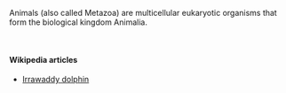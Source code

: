 Animals (also called Metazoa) are multicellular eukaryotic organisms that form the biological kingdom Animalia.

<br>


#### Wikipedia articles

- [Irrawaddy dolphin](https://gist.github.com/wolfram77/d67f4f351f4158c5c5c76453a2661977)
